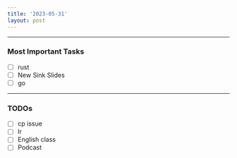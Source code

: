 ```yaml
---
title: '2023-05-31'
layout: post
---
```


---

### Most Important Tasks

- [ ] rust
- [ ] New Sink Slides
- [ ] go

---

### TODOs

- [ ] cp issue
- [ ] lr
- [ ] English class
- [ ] Podcast
